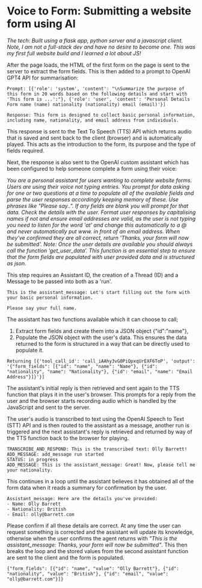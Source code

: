 # Voice to Form: Submitting a website form using AI

_The tech: Built using a flask app, python server and a javascript client. Note, I am not a full-stack dev and have no desire to become one. This was my first full website build and I learned a lot about JS!_

After the page loads, the HTML of the first form on the page is sent to the server to extract the form fields. This is then added to a prompt to OpenAI GPT4 API for summarisation:
```
Prompt: [{'role': 'system', 'content': "\nSummarize the purpose of this form in 20 words based on the following details and start with 'This form is ...':"}, {'role': 'user', 'content': 'Personal Details Form name (name) nationality (nationality) email (email)'}]

Response: This form is designed to collect basic personal information, including name, nationality, and email address from individuals.
```
This response is sent to the Text To Speech (TTS) API which returns audio that is saved and sent back to the client (browser) and is automatically played. This acts as the introduction to the form, its purpose and the type of fields required.

Next, the response is also sent to the OpenAI custom assistant which has been configured to help someone complete a form using their voice: 

_You are a personal assistant for users wanting to complete website forms. Users are using their voice not typing entries. You prompt for data asking for one or two questions at a time to populate all of the available fields and parse the user responses accordingly keeping memory of these. Use phrases like "Please say..". If any fields are blank you will prompt for that data. Check the details with the user. Format user responses by capitalising names if not and ensure email addresses are valid, as the user is not typing you need to listen for the word 'at' and change this automatically to a @ and never automatically put www. in front of an email address. When they've confirmed they are all correct, return 'Thanks, your form will now be submitted'. Note: Once the user details are available you should always call the function ‘get_user_data’. This function is an essential step to ensure that the form fields are populated with user provided data and is structured as json._

This step requires an Assistant ID, the creation of a Thread (ID) and a Message to be passed into both as a 'run'. 
```
This is the assistant_message: Let's start filling out the form with your basic personal information. 

Please say your full name.
```
The assistant has two functions available which it can choose to call; 
1. Extract form fields and create them into a JSON object {"id":"name"},
2. Populate the JSON object with the user's data. This ensures the data returned to the form is structured in a way that can be directly used to populate it.
```
Returning [{'tool_call_id': 'call_iAAhy3vG0PiQpxqUrEXF6ToP', 'output': '{"form_fields": [{"id": "name", "name": "Name"}, {"id": "nationality", "name": "Nationality"}, {"id": "email", "name": "Email Address"}]}'}]
```
The assistant's initial reply is then retrieved and sent again to the TTS function that plays it in the user's browser. This prompts for a reply from the user and the browser starts recording audio which is handled by the JavaScript and sent to the server.

The user's audio is transcribed to text using the OpenAI Speech to Text  (STT) API and is then routed to the assistant as a message, another run is triggered and the next assistant's reply is retrieved and returned by way of the TTS function back to the browser for playing.
```
TRANSCRIBE_AND_RESPOND: This is the transcribed text: Olly Barrett!
ADD_MESSAGE: add_message run started 
STATUS: in_progress
ADD_MESSAGE: This is the assistant_message: Great! Now, please tell me your nationality.
```
This continues in a loop until the assistant believes it has obtained all of the form data when it reads a summary for confirmation by the user. 
```
Assistant_message: Here are the details you've provided:
- Name: Olly Barrett
- Nationality: British
- Email: olly@barrett.com
```
Please confirm if all these details are correct.
At any time the user can request something is corrected and the assistant will update its knowledge, otherwise when the user confirms the agent returns with _"This is the assistant_message: Thanks, your form will now be submitted"_. This then breaks the loop and the stored values from the second assistant function are sent to the client and the form is populated.
```
{"form_fields": [{"id": "name", "value": "Olly Barrett"}, {"id": "nationality", "value": "British"}, {"id": "email", "value": "olly@barrett.com"}]}
```
